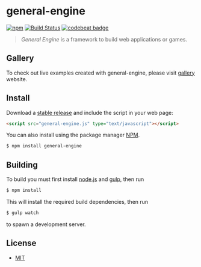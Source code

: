 # general-engine
[![npm][npm-image]][npm-url] [![Build Status][travis-image]][travis-url] [![codebeat badge][codebeat-image]][codebeat-url]

> *General Engine* is a framework to build web applications or games.

## Gallery
To check out live examples created with general-engine, please visit [gallery][repo-gallery] website.

## Install
Download a [stable release][repo-releases] and include the script in your web page:
``` html
<script src="general-engine.js" type="text/javascript"></script>
```
You can also install using the package manager [NPM][npm-url].
``` bash
$ npm install general-engine
```

## Building 
To build you must first install [node.js](http://nodejs.org/) and [gulp](http://gulpjs.com/), then run
``` bash
$ npm install
```
This will install the required build dependencies, then run
``` bash
$ gulp watch
```
to spawn a development server.

## License
- [MIT](./LICENSE)

[repo-releases]: https://github.com/experdot/general-engine/releases
[repo-gallery]: https://experdot.github.io/general-engine/views/gallery.html?scene=endlessabyss

[npm-url]: https://www.npmjs.com/package/general-engine
[npm-image]: https://img.shields.io/npm/v/general-engine.svg

[travis-url]: https://travis-ci.org/experdot/general-engine
[travis-image]: https://travis-ci.org/experdot/general-engine.svg?branch=master

[codebeat-url]: https://codebeat.co/projects/github-com-experdot-general-engine-master
[codebeat-image]: https://codebeat.co/badges/7c21280a-03fb-4abc-90eb-a4f50c3e2760
